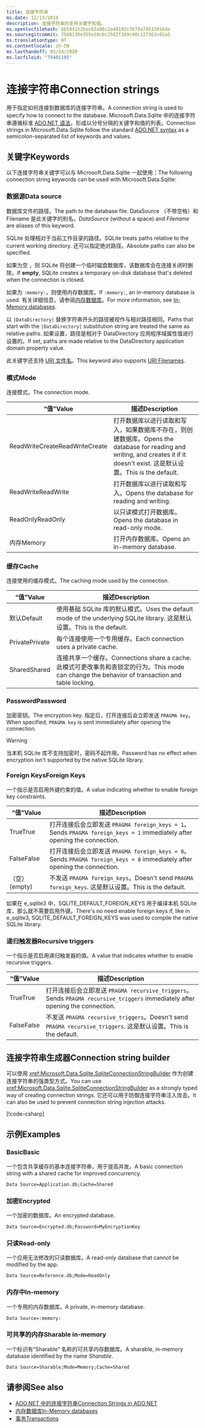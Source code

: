 ```yaml
---
title: 连接字符串
ms.date: 12/13/2019
description: 连接字符串的支持关键字和值。
ms.openlocfilehash: bb54d152bac62a86c2a49192cf678a745159164e
ms.sourcegitcommit: 7588136e355e10cbc2582f389c90c127363c02a5
ms.translationtype: HT
ms.contentlocale: zh-CN
ms.lasthandoff: 03/14/2020
ms.locfileid: "79401195"
---
```

# <a name="connection-strings"></a><span data-ttu-id="94b8a-103">连接字符串</span><span class="sxs-lookup"><span data-stu-id="94b8a-103">Connection strings</span></span>

<span data-ttu-id="94b8a-104">用于指定如何连接到数据库的连接字符串。</span><span class="sxs-lookup"><span data-stu-id="94b8a-104">A connection string is used to specify how to connect to the database.</span></span> <span data-ttu-id="94b8a-105">Microsoft.Data.Sqlite 中的连接字符串遵循标准 [ADO.NET 语法](../../../framework/data/adonet/connection-strings.md)，形成以分号分隔的关键字和值的列表。</span><span class="sxs-lookup"><span data-stu-id="94b8a-105">Connection strings in Microsoft.Data.Sqlite follow the standard [ADO.NET syntax](../../../framework/data/adonet/connection-strings.md) as a semicolon-separated list of keywords and values.</span></span>

## <a name="keywords"></a><span data-ttu-id="94b8a-106">关键字</span><span class="sxs-lookup"><span data-stu-id="94b8a-106">Keywords</span></span>

<span data-ttu-id="94b8a-107">以下连接字符串关键字可以与 Microsoft.Data.Sqlite 一起使用：</span><span class="sxs-lookup"><span data-stu-id="94b8a-107">The following connection string keywords can be used with Microsoft.Data.Sqlite:</span></span>

### <a name="data-source"></a><span data-ttu-id="94b8a-108">数据源</span><span class="sxs-lookup"><span data-stu-id="94b8a-108">Data source</span></span>

<span data-ttu-id="94b8a-109">数据库文件的路径。</span><span class="sxs-lookup"><span data-stu-id="94b8a-109">The path to the database file.</span></span> <span data-ttu-id="94b8a-110">DataSource  （不带空格）和 Filename  是此关键字的别名。</span><span class="sxs-lookup"><span data-stu-id="94b8a-110">*DataSource* (without a space) and *Filename* are aliases of this keyword.</span></span>

<span data-ttu-id="94b8a-111">SQLite 处理相对于当前工作目录的路径。</span><span class="sxs-lookup"><span data-stu-id="94b8a-111">SQLite treats paths relative to the current working directory.</span></span> <span data-ttu-id="94b8a-112">还可以指定绝对路径。</span><span class="sxs-lookup"><span data-stu-id="94b8a-112">Absolute paths can also be specified.</span></span>

<span data-ttu-id="94b8a-113">如果为空  ，则 SQLite 将创建一个临时磁盘数据库，该数据库会在连接关闭时删除。</span><span class="sxs-lookup"><span data-stu-id="94b8a-113">If **empty**, SQLite creates a temporary on-disk database that's deleted when the connection is closed.</span></span>

<span data-ttu-id="94b8a-114">如果为 `:memory:`，则使用内存数据库。</span><span class="sxs-lookup"><span data-stu-id="94b8a-114">If `:memory:`, an in-memory database is used.</span></span> <span data-ttu-id="94b8a-115">有关详细信息，请参阅[内存数据库](in-memory-databases.md)。</span><span class="sxs-lookup"><span data-stu-id="94b8a-115">For more information, see [In-Memory databases](in-memory-databases.md).</span></span>

<span data-ttu-id="94b8a-116">以 `|DataDirectory|` 替换字符串开头的路径被视作与相对路径相同。</span><span class="sxs-lookup"><span data-stu-id="94b8a-116">Paths that start with the `|DataDirectory|` substitution string are treated the same as relative paths.</span></span> <span data-ttu-id="94b8a-117">如果设置，路径是相对于 DataDirectory 应用程序域属性值进行设置的。</span><span class="sxs-lookup"><span data-stu-id="94b8a-117">If set, paths are made relative to the DataDirectory application domain property value.</span></span>

<span data-ttu-id="94b8a-118">此关键字还支持 [URI 文件名](https://www.sqlite.org/uri.html)。</span><span class="sxs-lookup"><span data-stu-id="94b8a-118">This keyword also supports [URI Filenames](https://www.sqlite.org/uri.html).</span></span>

### <a name="mode"></a><span data-ttu-id="94b8a-119">模式</span><span class="sxs-lookup"><span data-stu-id="94b8a-119">Mode</span></span>

<span data-ttu-id="94b8a-120">连接模式。</span><span class="sxs-lookup"><span data-stu-id="94b8a-120">The connection mode.</span></span>

| <span data-ttu-id="94b8a-121">“值”</span><span class="sxs-lookup"><span data-stu-id="94b8a-121">Value</span></span>           | <span data-ttu-id="94b8a-122">描述</span><span class="sxs-lookup"><span data-stu-id="94b8a-122">Description</span></span>                                                                                        |
| --------------- | -------------------------------------------------------------------------------------------------- |
| <span data-ttu-id="94b8a-123">ReadWriteCreate</span><span class="sxs-lookup"><span data-stu-id="94b8a-123">ReadWriteCreate</span></span> | <span data-ttu-id="94b8a-124">打开数据库以进行读取和写入，如果数据库不存在，则创建数据库。</span><span class="sxs-lookup"><span data-stu-id="94b8a-124">Opens the database for reading and writing, and creates it if it doesn't exist.</span></span> <span data-ttu-id="94b8a-125">这是默认设置。</span><span class="sxs-lookup"><span data-stu-id="94b8a-125">This is the default.</span></span> |
| <span data-ttu-id="94b8a-126">ReadWrite</span><span class="sxs-lookup"><span data-stu-id="94b8a-126">ReadWrite</span></span>       | <span data-ttu-id="94b8a-127">打开数据库以进行读取和写入。</span><span class="sxs-lookup"><span data-stu-id="94b8a-127">Opens the database for reading and writing.</span></span>                                                        |
| <span data-ttu-id="94b8a-128">ReadOnly</span><span class="sxs-lookup"><span data-stu-id="94b8a-128">ReadOnly</span></span>        | <span data-ttu-id="94b8a-129">以只读模式打开数据库。</span><span class="sxs-lookup"><span data-stu-id="94b8a-129">Opens the database in read-only mode.</span></span>                                                              |
| <span data-ttu-id="94b8a-130">内存</span><span class="sxs-lookup"><span data-stu-id="94b8a-130">Memory</span></span>          | <span data-ttu-id="94b8a-131">打开内存数据库。</span><span class="sxs-lookup"><span data-stu-id="94b8a-131">Opens an in-memory database.</span></span>                                                                       |

### <a name="cache"></a><span data-ttu-id="94b8a-132">缓存</span><span class="sxs-lookup"><span data-stu-id="94b8a-132">Cache</span></span>

<span data-ttu-id="94b8a-133">连接使用的缓存模式。</span><span class="sxs-lookup"><span data-stu-id="94b8a-133">The caching mode used by the connection.</span></span>

| <span data-ttu-id="94b8a-134">“值”</span><span class="sxs-lookup"><span data-stu-id="94b8a-134">Value</span></span>   | <span data-ttu-id="94b8a-135">描述</span><span class="sxs-lookup"><span data-stu-id="94b8a-135">Description</span></span>                                                                                    |
| ------- | ---------------------------------------------------------------------------------------------- |
| <span data-ttu-id="94b8a-136">默认</span><span class="sxs-lookup"><span data-stu-id="94b8a-136">Default</span></span> | <span data-ttu-id="94b8a-137">使用基础 SQLite 库的默认模式。</span><span class="sxs-lookup"><span data-stu-id="94b8a-137">Uses the default mode of the underlying SQLite library.</span></span> <span data-ttu-id="94b8a-138">这是默认设置。</span><span class="sxs-lookup"><span data-stu-id="94b8a-138">This is the default.</span></span>                   |
| <span data-ttu-id="94b8a-139">Private</span><span class="sxs-lookup"><span data-stu-id="94b8a-139">Private</span></span> | <span data-ttu-id="94b8a-140">每个连接使用一个专用缓存。</span><span class="sxs-lookup"><span data-stu-id="94b8a-140">Each connection uses a private cache.</span></span>                                                          |
| <span data-ttu-id="94b8a-141">Shared</span><span class="sxs-lookup"><span data-stu-id="94b8a-141">Shared</span></span>  | <span data-ttu-id="94b8a-142">连接共享一个缓存。</span><span class="sxs-lookup"><span data-stu-id="94b8a-142">Connections share a cache.</span></span> <span data-ttu-id="94b8a-143">此模式可更改事务和表锁定的行为。</span><span class="sxs-lookup"><span data-stu-id="94b8a-143">This mode can change the behavior of transaction and table locking.</span></span> |

### <a name="password"></a><span data-ttu-id="94b8a-144">Password</span><span class="sxs-lookup"><span data-stu-id="94b8a-144">Password</span></span>

<span data-ttu-id="94b8a-145">加密密钥。</span><span class="sxs-lookup"><span data-stu-id="94b8a-145">The encryption key.</span></span> <span data-ttu-id="94b8a-146">指定后，打开连接后会立即发送 `PRAGMA key`。</span><span class="sxs-lookup"><span data-stu-id="94b8a-146">When specified, `PRAGMA key` is sent immediately after opening the connection.</span></span>

> [!WARNING]
> <span data-ttu-id="94b8a-147">当本机 SQLite 库不支持加密时，密码不起作用。</span><span class="sxs-lookup"><span data-stu-id="94b8a-147">Password has no effect when encryption isn't supported by the native SQLite library.</span></span>

### <a name="foreign-keys"></a><span data-ttu-id="94b8a-148">Foreign Keys</span><span class="sxs-lookup"><span data-stu-id="94b8a-148">Foreign Keys</span></span>

<span data-ttu-id="94b8a-149">一个指示是否启用外键约束的值。</span><span class="sxs-lookup"><span data-stu-id="94b8a-149">A value indicating whether to enable foreign key constraints.</span></span>

| <span data-ttu-id="94b8a-150">“值”</span><span class="sxs-lookup"><span data-stu-id="94b8a-150">Value</span></span>   | <span data-ttu-id="94b8a-151">描述</span><span class="sxs-lookup"><span data-stu-id="94b8a-151">Description</span></span>
| ------- | --- |
| <span data-ttu-id="94b8a-152">True</span><span class="sxs-lookup"><span data-stu-id="94b8a-152">True</span></span>    | <span data-ttu-id="94b8a-153">打开连接后会立即发送 `PRAGMA foreign_keys = 1`。</span><span class="sxs-lookup"><span data-stu-id="94b8a-153">Sends `PRAGMA foreign_keys = 1` immediately after opening the connection.</span></span>
| <span data-ttu-id="94b8a-154">False</span><span class="sxs-lookup"><span data-stu-id="94b8a-154">False</span></span>   | <span data-ttu-id="94b8a-155">打开连接后会立即发送 `PRAGMA foreign_keys = 0`。</span><span class="sxs-lookup"><span data-stu-id="94b8a-155">Sends `PRAGMA foreign_keys = 0` immediately after opening the connection.</span></span>
| <span data-ttu-id="94b8a-156">（空）</span><span class="sxs-lookup"><span data-stu-id="94b8a-156">(empty)</span></span> | <span data-ttu-id="94b8a-157">不发送 `PRAGMA foreign_keys`。</span><span class="sxs-lookup"><span data-stu-id="94b8a-157">Doesn't send `PRAGMA foreign_keys`.</span></span> <span data-ttu-id="94b8a-158">这是默认设置。</span><span class="sxs-lookup"><span data-stu-id="94b8a-158">This is the default.</span></span> |

<span data-ttu-id="94b8a-159">如果在 e_sqlite3 中，SQLITE_DEFAULT_FOREIGN_KEYS 用于编译本机 SQLite 库，那么就不需要启用外键。</span><span class="sxs-lookup"><span data-stu-id="94b8a-159">There's no need enable foreign keys if, like in e_sqlite3, SQLITE_DEFAULT_FOREIGN_KEYS was used to compile the native SQLite library.</span></span>

### <a name="recursive-triggers"></a><span data-ttu-id="94b8a-160">递归触发器</span><span class="sxs-lookup"><span data-stu-id="94b8a-160">Recursive triggers</span></span>

<span data-ttu-id="94b8a-161">一个指示是否启用递归触发器的值。</span><span class="sxs-lookup"><span data-stu-id="94b8a-161">A value that indicates whether to enable recursive triggers.</span></span>

| <span data-ttu-id="94b8a-162">“值”</span><span class="sxs-lookup"><span data-stu-id="94b8a-162">Value</span></span> | <span data-ttu-id="94b8a-163">描述</span><span class="sxs-lookup"><span data-stu-id="94b8a-163">Description</span></span>                                                                 |
| ----- | --------------------------------------------------------------------------- |
| <span data-ttu-id="94b8a-164">True</span><span class="sxs-lookup"><span data-stu-id="94b8a-164">True</span></span>  | <span data-ttu-id="94b8a-165">打开连接后会立即发送 `PRAGMA recursive_triggers`。</span><span class="sxs-lookup"><span data-stu-id="94b8a-165">Sends `PRAGMA recursive_triggers` immediately after opening the connection.</span></span> |
| <span data-ttu-id="94b8a-166">False</span><span class="sxs-lookup"><span data-stu-id="94b8a-166">False</span></span> | <span data-ttu-id="94b8a-167">不发送 `PRAGMA recursive_triggers`。</span><span class="sxs-lookup"><span data-stu-id="94b8a-167">Doesn't send `PRAGMA recursive_triggers`.</span></span> <span data-ttu-id="94b8a-168">这是默认设置。</span><span class="sxs-lookup"><span data-stu-id="94b8a-168">This is the default.</span></span>              |

## <a name="connection-string-builder"></a><span data-ttu-id="94b8a-169">连接字符串生成器</span><span class="sxs-lookup"><span data-stu-id="94b8a-169">Connection string builder</span></span>

<span data-ttu-id="94b8a-170">可以使用 <xref:Microsoft.Data.Sqlite.SqliteConnectionStringBuilder> 作为创建连接字符串的强类型方式。</span><span class="sxs-lookup"><span data-stu-id="94b8a-170">You can use <xref:Microsoft.Data.Sqlite.SqliteConnectionStringBuilder> as a strongly typed way of creating connection strings.</span></span> <span data-ttu-id="94b8a-171">它还可以用于防御连接字符串注入攻击。</span><span class="sxs-lookup"><span data-stu-id="94b8a-171">It can also be used to prevent connection string injection attacks.</span></span>

[!code-csharp[](../../../../samples/snippets/standard/data/sqlite/EncryptionSample/Program.cs?name=snippet_ConnectionStringBuilder)]

## <a name="examples"></a><span data-ttu-id="94b8a-172">示例</span><span class="sxs-lookup"><span data-stu-id="94b8a-172">Examples</span></span>

### <a name="basic"></a><span data-ttu-id="94b8a-173">Basic</span><span class="sxs-lookup"><span data-stu-id="94b8a-173">Basic</span></span>

<span data-ttu-id="94b8a-174">一个包含共享缓存的基本连接字符串，用于提高并发。</span><span class="sxs-lookup"><span data-stu-id="94b8a-174">A basic connection string with a shared cache for improved concurrency.</span></span>

```ConnectionString
Data Source=Application.db;Cache=Shared
```

### <a name="encrypted"></a><span data-ttu-id="94b8a-175">加密</span><span class="sxs-lookup"><span data-stu-id="94b8a-175">Encrypted</span></span>

<span data-ttu-id="94b8a-176">一个加密的数据库。</span><span class="sxs-lookup"><span data-stu-id="94b8a-176">An encrypted database.</span></span>

```ConnectionString
Data Source=Encrypted.db;Password=MyEncryptionKey
```

### <a name="read-only"></a><span data-ttu-id="94b8a-177">只读</span><span class="sxs-lookup"><span data-stu-id="94b8a-177">Read-only</span></span>

<span data-ttu-id="94b8a-178">一个应用无法修改的只读数据库。</span><span class="sxs-lookup"><span data-stu-id="94b8a-178">A read-only database that cannot be modified by the app.</span></span>

```ConnectionString
Data Source=Reference.db;Mode=ReadOnly
```

### <a name="in-memory"></a><span data-ttu-id="94b8a-179">内存中</span><span class="sxs-lookup"><span data-stu-id="94b8a-179">In-memory</span></span>

<span data-ttu-id="94b8a-180">一个专用的内存数据库。</span><span class="sxs-lookup"><span data-stu-id="94b8a-180">A private, in-memory database.</span></span>

```ConnectionString
Data Source=:memory:
```

### <a name="sharable-in-memory"></a><span data-ttu-id="94b8a-181">可共享的内存</span><span class="sxs-lookup"><span data-stu-id="94b8a-181">Sharable in-memory</span></span>

<span data-ttu-id="94b8a-182">一个标识有“Sharable”  名称的可共享内存数据库。</span><span class="sxs-lookup"><span data-stu-id="94b8a-182">A sharable, in-memory database identified by the name *Sharable*.</span></span>

```ConnectionString
Data Source=Sharable;Mode=Memory;Cache=Shared
```

## <a name="see-also"></a><span data-ttu-id="94b8a-183">请参阅</span><span class="sxs-lookup"><span data-stu-id="94b8a-183">See also</span></span>

* [<span data-ttu-id="94b8a-184">ADO.NET 中的连接字符串</span><span class="sxs-lookup"><span data-stu-id="94b8a-184">Connection Strings in ADO.NET</span></span>](../../../framework/data/adonet/connection-strings.md)
* [<span data-ttu-id="94b8a-185">内存数据库</span><span class="sxs-lookup"><span data-stu-id="94b8a-185">In-Memory databases</span></span>](in-memory-databases.md)
* [<span data-ttu-id="94b8a-186">事务</span><span class="sxs-lookup"><span data-stu-id="94b8a-186">Transactions</span></span>](transactions.md)
